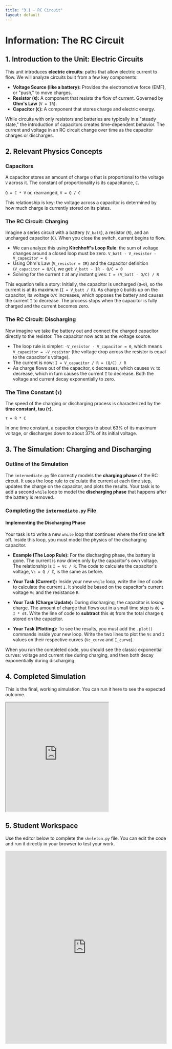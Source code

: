 ```yaml
---
title: "3.1 - RC Circuit"
layout: default
---
```

# Information: The RC Circuit

## 1. Introduction to the Unit: Electric Circuits

This unit introduces **electric circuits**: paths that allow electric current to flow. We will analyze circuits built from a few key components:
-   **Voltage Source (like a battery):** Provides the electromotive force (EMF), or "push," to move charges.
-   **Resistor (`R`):** A component that resists the flow of current. Governed by **Ohm's Law** (`V = IR`).
-   **Capacitor (`C`):** A component that stores charge and electric energy.

While circuits with only resistors and batteries are typically in a "steady state," the introduction of capacitors creates time-dependent behavior. The current and voltage in an RC circuit change over time as the capacitor charges or discharges.

## 2. Relevant Physics Concepts

### Capacitors

A capacitor stores an amount of charge `Q` that is proportional to the voltage `V` across it. The constant of proportionality is its capacitance, `C`.

`Q = C * V`  or, rearranged,  `V = Q / C`

This relationship is key: the voltage across a capacitor is determined by how much charge is currently stored on its plates.

### The RC Circuit: Charging

Imagine a series circuit with a battery (`V_batt`), a resistor (`R`), and an uncharged capacitor (`C`). When you close the switch, current begins to flow.

-   We can analyze this using **Kirchhoff's Loop Rule**: the sum of voltage changes around a closed loop must be zero.
    `V_batt - V_resistor - V_capacitor = 0`
-   Using Ohm's Law (`V_resistor = IR`) and the capacitor definition (`V_capacitor = Q/C`), we get:
    `V_batt - IR - Q/C = 0`
-   Solving for the current `I` at any instant gives:
    `I = (V_batt - Q/C) / R`

This equation tells a story: Initially, the capacitor is uncharged (`Q=0`), so the current is at its maximum (`I = V_batt / R`). As charge `Q` builds up on the capacitor, its voltage `Q/C` increases, which opposes the battery and causes the current `I` to decrease. The process stops when the capacitor is fully charged and the current becomes zero.

### The RC Circuit: Discharging

Now imagine we take the battery out and connect the charged capacitor directly to the resistor. The capacitor now acts as the voltage source.

-   The loop rule is simpler: `-V_resistor - V_capacitor = 0`, which means `V_capacitor = -V_resistor` (the voltage drop across the resistor is equal to the capacitor's voltage).
-   The current is now: `I = V_capacitor / R = (Q/C) / R`
-   As charge flows out of the capacitor, `Q` decreases, which causes `Vc` to decrease, which in turn causes the current `I` to decrease. Both the voltage and current decay exponentially to zero.

### The Time Constant (`τ`)

The speed of the charging or discharging process is characterized by the **time constant, tau (`τ`)**.

`τ = R * C`

In one time constant, a capacitor charges to about 63% of its maximum voltage, or discharges down to about 37% of its initial voltage.

## 3. The Simulation: Charging and Discharging

### Outline of the Simulation

The `intermediate.py` file correctly models the **charging phase** of the RC circuit. It uses the loop rule to calculate the current at each time step, updates the charge on the capacitor, and plots the results. Your task is to add a second `while` loop to model the **discharging phase** that happens after the battery is removed.

### Completing the `intermediate.py` File

#### **Implementing the Discharging Phase**

Your task is to write a new `while` loop that continues where the first one left off. Inside this loop, you must model the physics of the discharging capacitor.

- **Example (The Loop Rule):** For the discharging phase, the battery is gone. The current is now driven only by the capacitor's own voltage. The relationship is `I = Vc / R`. The code to calculate the capacitor's voltage, `Vc = Q / C`, is the same as before.

- **Your Task (Current):** Inside your new `while` loop, write the line of code to calculate the current `I`. It should be based on the capacitor's current voltage `Vc` and the resistance `R`.

- **Your Task (Charge Update):** During discharging, the capacitor is *losing* charge. The amount of charge that flows out in a small time step is `dQ = I * dt`. Write the line of code to **subtract** this `dQ` from the total charge `Q` stored on the capacitor.

- **Your Task (Plotting):** To see the results, you must add the `.plot()` commands inside your new loop. Write the two lines to plot the `Vc` and `I` values on their respective curves (`Vc_curve` and `I_curve`).

When you run the completed code, you should see the classic exponential curves: voltage and current rise during charging, and then both decay exponentially during discharging.

## 4. Completed Simulation

This is the final, working simulation. You can run it here to see the expected outcome.

<iframe src="https://glowscript.org/#/user/cglenz/folder/APSimulations-2/program/3.1-complete.py" width="320" height="340"></iframe>

## 5. Student Workspace

Use the editor below to complete the `skeleton.py` file. You can edit the code and run it directly in your browser to test your work.

<iframe src="https://trinket.io/embed/glowscript/37de0b54f79f" width="100%" height="600" frameborder="0" marginwidth="0" marginheight="0" allowfullscreen></iframe>